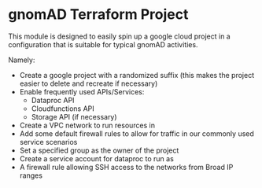 # gnomAD Terraform Project

This module is designed to easily spin up a google cloud project in a configuration that is suitable for typical gnomAD activities.

Namely:

- Create a google project with a randomized suffix (this makes the project easier to delete and recreate if necessary)
- Enable frequently used APIs/Services:
  - Dataproc API
  - Cloudfunctions API
  - Storage API (if necessary)
- Create a VPC network to run resources in
- Add some default firewall rules to allow for traffic in our commonly used service scenarios
- Set a specified group as the owner of the project
- Create a service account for dataproc to run as
- A firewall rule allowing SSH access to the networks from Broad IP ranges

